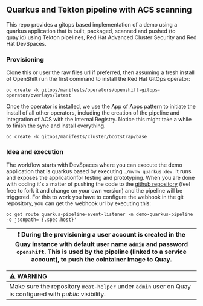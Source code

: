 ## Quarkus and Tekton pipeline with ACS scanning

This repo provides a gitops based implementation of a demo using a quarkus application that is built, packaged, scanned and pushed (to quay.io) using Tekton pipelines, Red Hat Advanced Cluster Security and Red Hat DevSpaces.


### Provisioning
Clone this or user the raw files url if preferred, then assuming a fresh install of OpenShift run the first command to install the Red Hat GitOps operator:

```
oc create -k gitops/manifests/operators/openshift-gitops-operator/overlays/latest
```

Once the operator is installed, we use the App of Apps pattern to initiate the install of all other operators, including the creation of the pipeline and integration of ACS with the Internal Registry. Notice this might take a while to finish the sync and install everything.

```
oc create -k gitops/manifests/cluster/bootstrap/base
```

### Idea and execution

The workflow starts with DevSpaces where you can execute the demo application that is quarkus based by executing `./mvnw quarkus:dev`. It runs and exposes the applicationfor testing and prototyping. When you are done with coding it's a matter of pushing the code to the [github repository](https://github.com/samueltauil/quarkus-meat-helper) (feel free to fork it and change on your own version) and the pipeline will be triggered.
For this to work you have to configure the webhook in the git repository, you can get the webhook url by executing this:

```
oc get route quarkus-pipeline-event-listener -n demo-quarkus-pipeline -o jsonpath='{.spec.host}'
```

| :exclamation:  During the provisioning a user account is created in the Quay instance with default user name `admin` and password `openshift`. This is used by the pipeline (linked to a service account), to push the cointainer image to Quay.   |
|----------------------------------------------|


| :warning: WARNING           |
|:----------------------------|
| Make sure the repository `meat-helper` under `admin` user on Quay is configured with *public* visibility.     |



